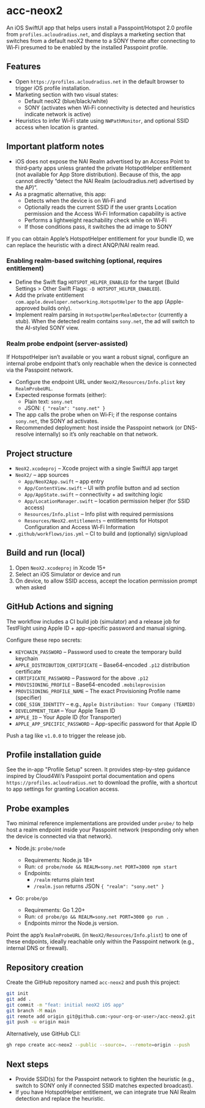 # acc-neox2

An iOS SwiftUI app that helps users install a Passpoint/Hotspot 2.0 profile from `profiles.acloudradius.net`, and displays a marketing section that switches from a default neoX2 theme to a SONY theme after connecting to Wi‑Fi presumed to be enabled by the installed Passpoint profile.

## Features
- Open `https://profiles.acloudradius.net` in the default browser to trigger iOS profile installation.
- Marketing section with two visual states:
  - Default neoX2 (blue/black/white)
  - SONY (activates when Wi‑Fi connectivity is detected and heuristics indicate network is active)
- Heuristics to infer Wi‑Fi state using `NWPathMonitor`, and optional SSID access when location is granted.

## Important platform notes
- iOS does not expose the NAI Realm advertised by an Access Point to third‑party apps unless granted the private HotspotHelper entitlement (not available for App Store distribution). Because of this, the app cannot directly “detect the NAI Realm (acloudradius.net) advertised by the AP)”.
- As a pragmatic alternative, this app:
  - Detects when the device is on Wi‑Fi and
  - Optionally reads the current SSID if the user grants Location permission and the Access Wi‑Fi Information capability is active
  - Performs a lightweight reachability check while on Wi‑Fi
  - If those conditions pass, it switches the ad image to SONY

If you can obtain Apple’s HotspotHelper entitlement for your bundle ID, we can replace the heuristic with a direct ANQP/NAI realm read.

### Enabling realm-based switching (optional, requires entitlement)
- Define the Swift flag `HOTSPOT_HELPER_ENABLED` for the target (Build Settings > Other Swift Flags: `-D HOTSPOT_HELPER_ENABLED`).
- Add the private entitlement `com.apple.developer.networking.HotspotHelper` to the app (Apple-approved builds only).
- Implement realm parsing in `HotspotHelperRealmDetector` (currently a stub). When the detected realm contains `sony.net`, the ad will switch to the AI-styled SONY view.

### Realm probe endpoint (server-assisted)
If HotspotHelper isn’t available or you want a robust signal, configure an internal probe endpoint that’s only reachable when the device is connected via the Passpoint network.

- Configure the endpoint URL under `NeoX2/Resources/Info.plist` key `RealmProbeURL`.
- Expected response formats (either):
  - Plain text: `sony.net`
  - JSON: `{ "realm": "sony.net" }`
- The app calls the probe when on Wi‑Fi; if the response contains `sony.net`, the SONY ad activates.
- Recommended deployment: host inside the Passpoint network (or DNS-resolve internally) so it’s only reachable on that network.

## Project structure
- `NeoX2.xcodeproj` – Xcode project with a single SwiftUI app target
- `NeoX2/` – app sources
  - `App/NeoX2App.swift` – app entry
  - `App/ContentView.swift` – UI with profile button and ad section
  - `App/AppState.swift` – connectivity + ad switching logic
  - `App/LocationManager.swift` – location permission helper (for SSID access)
  - `Resources/Info.plist` – Info plist with required permissions
  - `Resources/NeoX2.entitlements` – entitlements for Hotspot Configuration and Access Wi‑Fi Information
- `.github/workflows/ios.yml` – CI to build and (optionally) sign/upload

## Build and run (local)
1. Open `NeoX2.xcodeproj` in Xcode 15+
2. Select an iOS Simulator or device and run
3. On device, to allow SSID access, accept the location permission prompt when asked

## GitHub Actions and signing
The workflow includes a CI build job (simulator) and a release job for TestFlight using Apple ID + app-specific password and manual signing.

Configure these repo secrets:
- `KEYCHAIN_PASSWORD` – Password used to create the temporary build keychain
- `APPLE_DISTRIBUTION_CERTIFICATE` – Base64-encoded `.p12` distribution certificate
- `CERTIFICATE_PASSWORD` – Password for the above `.p12`
- `PROVISIONING_PROFILE` – Base64-encoded `.mobileprovision`
- `PROVISIONING_PROFILE_NAME` – The exact Provisioning Profile name (specifier)
- `CODE_SIGN_IDENTITY` – e.g., `Apple Distribution: Your Company (TEAMID)`
- `DEVELOPMENT_TEAM` – Your Apple Team ID
- `APPLE_ID` – Your Apple ID (for Transporter)
- `APPLE_APP_SPECIFIC_PASSWORD` – App-specific password for that Apple ID

Push a tag like `v1.0.0` to trigger the release job.

## Profile installation guide
See the in-app "Profile Setup" screen. It provides step-by-step guidance inspired by Cloud4Wi’s Passpoint portal documentation and opens `https://profiles.acloudradius.net` to download the profile, with a shortcut to app settings for granting Location access.

## Probe examples
Two minimal reference implementations are provided under `probe/` to help host a realm endpoint inside your Passpoint network (responding only when the device is connected via that network).

- Node.js: `probe/node`
  - Requirements: Node.js 18+
  - Run: `cd probe/node && REALM=sony.net PORT=3000 npm start`
  - Endpoints:
    - `/realm` returns plain text
    - `/realm.json` returns JSON `{ "realm": "sony.net" }`

- Go: `probe/go`
  - Requirements: Go 1.20+
  - Run: `cd probe/go && REALM=sony.net PORT=3000 go run .`
  - Endpoints mirror the Node.js version.

Point the app’s `RealmProbeURL` (in `NeoX2/Resources/Info.plist`) to one of these endpoints, ideally reachable only within the Passpoint network (e.g., internal DNS or firewall).

## Repository creation
Create the GitHub repository named `acc-neox2` and push this project:

```bash
git init
git add .
git commit -m "feat: initial neoX2 iOS app"
git branch -M main
git remote add origin git@github.com:<your-org-or-user>/acc-neox2.git
git push -u origin main
```

Alternatively, use GitHub CLI:

```bash
gh repo create acc-neox2 --public --source=. --remote=origin --push
```

## Next steps
- Provide SSID(s) for the Passpoint network to tighten the heuristic (e.g., switch to SONY only if connected SSID matches expected broadcast).
- If you have HotspotHelper entitlement, we can integrate true NAI Realm detection and replace the heuristic.
